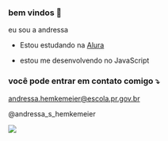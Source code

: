 ### bem vindos 💜

eu sou a andressa

- Estou estudando na [Alura](https://www.alura.com.br)

- estou me desenvolvendo no JavaScript

### você pode entrar em contato comigo ⤵️
andressa.hemkemeier@escola.pr.gov.br

@andressa_s_hemkemeier


![](https://media.tenor.com/kDL2dLiZ38AAAAAC/quby-chan.gif)

